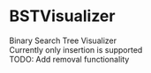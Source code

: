 # BSTVisualizer
Binary Search Tree Visualizer<br>
Currently only insertion is supported<br>
TODO: Add removal functionality
